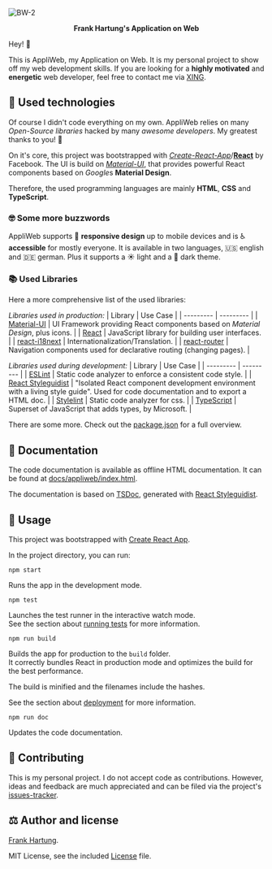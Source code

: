 ![BW-2](https://user-images.githubusercontent.com/43857716/81425030-1fce0880-9157-11ea-9fbd-3458c27725be.jpg)

<div align='center' markdown='1'>

**Frank Hartung's Application on Web**

</div>

Hey! 👋

This is AppliWeb, my Application on Web. It is my personal project to show off my web development skills. If you are looking for a **highly motivated** and **energetic** web developer, feel free to contact me via [XING](xing.com/).

## 🚀 Used technologies

Of course I didn't code everything on my own. AppliWeb relies on many *Open-Source libraries* hacked by many *awesome developers*. My greatest thanks to you! 🙏

On it's core, this project was bootstrapped with [*Create-React-App*](https://github.com/facebook/create-react-app)/[**React**](https://reactjs.org/) by Facebook.
The UI is build on [*Material-UI*](https://github.com/mui-org/material-ui), that provides powerful React components based on *Google*s **Material Design**.

Therefore, the used programming languages are mainly **HTML**, **CSS** and **TypeScript**.

### 🤓 Some more buzzwords

AppliWeb supports 📱 **responsive design** up to mobile devices and is ♿ **accessible** for mostly everyone.
It is available in two languages, 🇺🇸 english and 🇩🇪 german. Plus it supports a ☀️ light and a 🌙 dark theme.

### 📚 Used Libraries

Here a more comprehensive list of the used libraries:

*Libraries used in production:*
| Library   | Use Case  |
| --------- | --------- |
| [Material-UI](https://github.com/mui-org/material-ui) | UI Framework providing React components based on *Material Design*, plus icons. |
| [React](https://reactjs.org/) | JavaScript library for building user interfaces. |
| [react-i18next](https://react.i18next.com/) | Internationalization/Translation. |
| [react-router](https://github.com/ReactTraining/react-router) | Navigation components used for declarative routing (changing pages). |

*Libraries used during development:*
| Library   | Use Case  |
| --------- | --------- |
| [ESLint](https://eslint.org/) | Static code analyzer to enforce a consistent code style. |
| [React Styleguidist](https://react-styleguidist.js.org/) | "Isolated React component development environment with a living style guide". Used for code documentation and to export a HTML doc. |
| [Stylelint](https://github.com/stylelint/) | Static code analyzer for css. |
| [TypeScript](https://github.com/microsoft/TypeScript) | Superset of JavaScript that adds types, by Microsoft. |

There are some more. Check out the [package.json](package.json) for a full overview.

## 📝 Documentation

The code documentation is available as offline HTML documentation. It can be found at [docs/appliweb/index.html](docs/appliweb/index.html).

The documentation is based on [TSDoc](https://github.com/microsoft/tsdoc), generated with [React Styleguidist](https://react-styleguidist.js.org/).

## 🔨 Usage

This project was bootstrapped with [Create React App](https://github.com/facebook/create-react-app).

In the project directory, you can run:

`npm start`

Runs the app in the development mode.<br>

`npm test`

Launches the test runner in the interactive watch mode.<br>
See the section about [running tests](https://facebook.github.io/create-react-app/docs/running-tests) for more information.

`npm run build`

Builds the app for production to the `build` folder.<br>
It correctly bundles React in production mode and optimizes the build for the best performance.

The build is minified and the filenames include the hashes.<br>

See the section about [deployment](https://facebook.github.io/create-react-app/docs/deployment) for more information.

`npm run doc`

Updates the code documentation.

## 🐞 Contributing

This is my personal project. I do not accept code as contributions. However, ideas and feedback are much appreciated and can be filed via the project's [issues-tracker](https://github.com/sepulzera/appliweb/issues).

## ⚖️ Author and license

[Frank Hartung](https://github.com/sepulzera/).

MIT License, see the included [License](LICENSE) file.